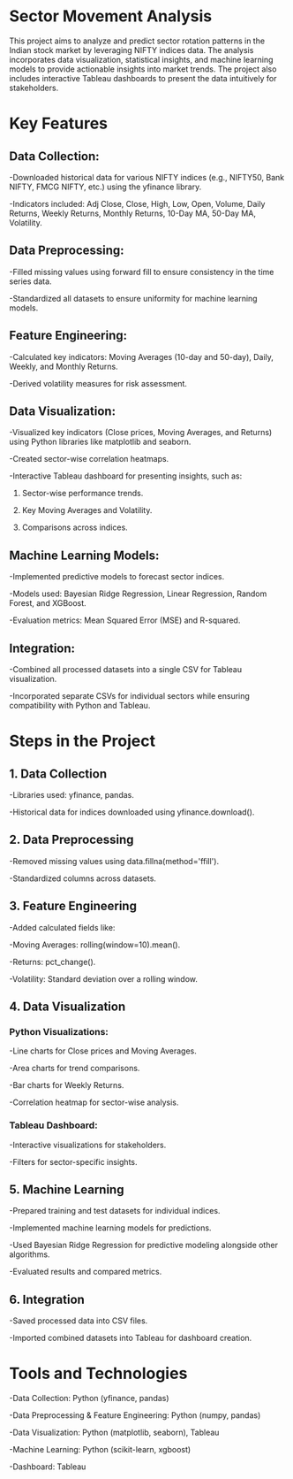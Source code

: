 # Sector Movement Analysis

This project aims to analyze and predict sector rotation patterns in the Indian stock market by leveraging NIFTY indices data. The analysis incorporates data visualization, statistical insights, and machine learning models to provide actionable insights into market trends. The project also includes interactive Tableau dashboards to present the data intuitively for stakeholders.

# Key Features

## Data Collection:

-Downloaded historical data for various NIFTY indices (e.g., NIFTY50, Bank NIFTY, FMCG NIFTY, etc.) using the yfinance library.

-Indicators included: Adj Close, Close, High, Low, Open, Volume, Daily Returns, Weekly Returns, Monthly Returns, 10-Day MA, 50-Day MA, Volatility.

## Data Preprocessing:

-Filled missing values using forward fill to ensure consistency in the time series data.

-Standardized all datasets to ensure uniformity for machine learning models.

## Feature Engineering:

-Calculated key indicators: Moving Averages (10-day and 50-day), Daily, Weekly, and Monthly Returns.

-Derived volatility measures for risk assessment.

## Data Visualization:

-Visualized key indicators (Close prices, Moving Averages, and Returns) using Python libraries like matplotlib and seaborn.

-Created sector-wise correlation heatmaps.

-Interactive Tableau dashboard for presenting insights, such as:

1. Sector-wise performance trends.
   
2. Key Moving Averages and Volatility.
   
3. Comparisons across indices.

## Machine Learning Models:
-Implemented predictive models to forecast sector indices.

-Models used: Bayesian Ridge Regression, Linear Regression, Random Forest, and XGBoost.

-Evaluation metrics: Mean Squared Error (MSE) and R-squared.

## Integration:
-Combined all processed datasets into a single CSV for Tableau visualization.

-Incorporated separate CSVs for individual sectors while ensuring compatibility with Python and Tableau.


# Steps in the Project

## 1. Data Collection

-Libraries used: yfinance, pandas.

-Historical data for indices downloaded using yfinance.download().


## 2. Data Preprocessing

-Removed missing values using data.fillna(method='ffill').

-Standardized columns across datasets.


## 3. Feature Engineering

-Added calculated fields like:

-Moving Averages: rolling(window=10).mean().

-Returns: pct_change().

-Volatility: Standard deviation over a rolling window.


## 4. Data Visualization

### Python Visualizations:

-Line charts for Close prices and Moving Averages.

-Area charts for trend comparisons.

-Bar charts for Weekly Returns.

-Correlation heatmap for sector-wise analysis.


### Tableau Dashboard:

-Interactive visualizations for stakeholders.

-Filters for sector-specific insights.


## 5. Machine Learning

-Prepared training and test datasets for individual indices.

-Implemented machine learning models for predictions.

-Used Bayesian Ridge Regression for predictive modeling alongside other algorithms.

-Evaluated results and compared metrics.


## 6. Integration

-Saved processed data into CSV files.

-Imported combined datasets into Tableau for dashboard creation.


# Tools and Technologies

-Data Collection: Python (yfinance, pandas)

-Data Preprocessing & Feature Engineering: Python (numpy, pandas)

-Data Visualization: Python (matplotlib, seaborn), Tableau

-Machine Learning: Python (scikit-learn, xgboost)

-Dashboard: Tableau

